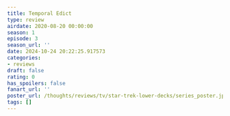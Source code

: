 ```yaml
---
title: Temporal Edict
type: review
airdate: 2020-08-20 00:00:00
season: 1
episode: 3
season_url: ''
date: 2024-10-24 20:22:25.917573
categories:
- reviews
draft: false
rating: 0
has_spoilers: false
fanart_url: ''
poster_url: /thoughts/reviews/tv/star-trek-lower-decks/series_poster.jpg
tags: []
---
```


